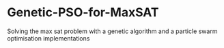 # Genetic-PSO-for-MaxSAT
Solving the max sat problem with a genetic algorithm and a particle swarm optimisation implementations
